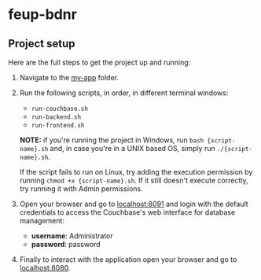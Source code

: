 # feup-bdnr

## Project setup

Here are the full steps to get the project up and running:

1. Navigate to the [my-app](my-app/) folder.

2. Run the following scripts, in order, in different terminal windows: 

   - `run-couchbase.sh`
   - `run-backend.sh`
   - `run-frontend.sh`

   **NOTE:** if you're running the project in Windows, run `bash {script-name}.sh` and, in case you're in a UNIX based OS, simply run `./{script-name}.sh`.

   If the script fails to run on Linux, try adding the execution permission by running `chmod +x {script-name}.sh`. If it still doesn't execute correctly, try running it with Admin permissions.


6. Open your browser and go to [localhost:8091](http://localhost:8091) and login with the default credentials to access the Couchbase's web interface for database management:

   - **username**: Administrator
   - **password**: password

7. Finally to interact with the application open your browser and go to [localhost:8080](http://localhost:8080).